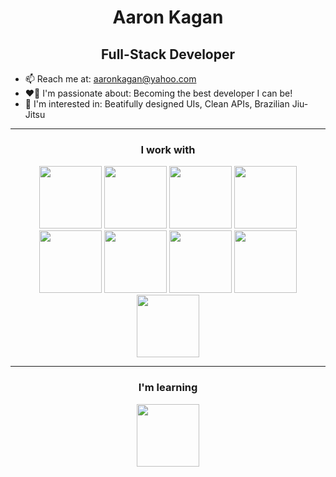 
<h1 align="center"> Aaron Kagan </h1>
<h2 align="center"> Full-Stack Developer </h2>

- 📫 Reach me at: aaronkagan@yahoo.com
- ❤️‍🔥 I'm passionate about: Becoming the best developer I can be!
- 🌱 I'm interested in: Beatifully designed UIs, Clean APIs, Brazilian Jiu-Jitsu
<!-- - 📖 I’m currently reading "Algorithm Design" by Jon Kleinberg and Eva Tardos -->

---
<h3 align="center"> I work with </h3>
<div align="center">
<img width="100px" src="https://cdn.jsdelivr.net/gh/devicons/devicon/icons/react/react-original-wordmark.svg" /> 
<img width="100px" src="https://cdn.jsdelivr.net/gh/devicons/devicon/icons/css3/css3-plain-wordmark.svg" />  
<img width="100px" src="https://cdn.jsdelivr.net/gh/devicons/devicon/icons/html5/html5-plain-wordmark.svg" />
<img width="100px" src="https://cdn.jsdelivr.net/gh/devicons/devicon/icons/javascript/javascript-original.svg" />
<br/>
<img width="100px" src="https://cdn.jsdelivr.net/gh/devicons/devicon/icons/mongodb/mongodb-original-wordmark.svg" /> 
<img width="100px" src="https://cdn.jsdelivr.net/gh/devicons/devicon/icons/nodejs/nodejs-original.svg" /> 
<img width="100px" src="https://cdn.jsdelivr.net/gh/devicons/devicon/icons/express/express-original.svg" />
<img width="100px" src="https://cdn.jsdelivr.net/gh/devicons/devicon/icons/azure/azure-original.svg" />
<img width="100px" src="https://cdn.jsdelivr.net/gh/devicons/devicon/icons/git/git-original-wordmark.svg" />
</div>

---
<h3 align="center"> I'm learning </h3>
<div align="center">
<img width="100px" src="https://cdn.jsdelivr.net/gh/devicons/devicon/icons/typescript/typescript-original.svg" />
</div>

<!--
**aaronkagan/aaronkagan** is a ✨ _special_ ✨ repository because its `README.md` (this file) appears on your GitHub profile.

Here are some ideas to get you started:

- 🔭 I’m currently working on ...
- 🌱 I’m currently learning ...
- 👯 I’m looking to collaborate on ...
- 🤔 I’m looking for help with ...
- 💬 Ask me about ...
- 📫 How to reach me: ...
- 😄 Pronouns: ...
- ⚡ Fun fact: ...
-->

